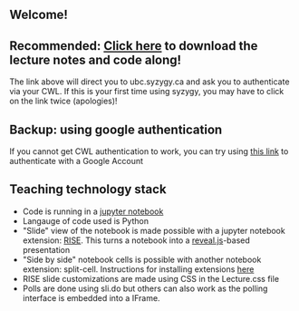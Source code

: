 ## Welcome!

## Recommended: [Click here](https://ubc.syzygy.ca/jupyter/user-redirect/git-pull?repo=https%3A%2F%2Fgithub.com%2Ffirasm%2Faltair_talk&urlpath=tree%2Faltair_talk%2FLecture.ipynb) to download the lecture notes and code along!

The link above will direct you to ubc.syzygy.ca and ask you to authenticate via your CWL. If this is your first time using syzygy, you may have to click on the link twice (apologies)!

## Backup: using google authentication

If you cannot get CWL authentication to work, you can try using [this link](https://pims.syzygy.ca/hub/user-redirect/git-pull?repo=https%3A%2F%2Fgithub.com%2Ffirasm%2Faltair_talk&urlpath=tree%2Faltair_talk%2FLecture.ipynb&branch=master) to authenticate with a Google Account

## Teaching technology stack

- Code is running in a [jupyter notebook](https://jupyter.org)
- Langauge of code used is Python
- "Slide" view of the notebook is made possible with a jupyter notebook extension: [RISE](https://rise.readthedocs.io/en/stable/). This turns a notebook into a [reveal.js](https://revealjs.com/#/)-based presentation
- "Side by side" notebook cells is possible with another notebook extension: split-cell. Instructions for installing extensions [here](https://jupyter-contrib-nbextensions.readthedocs.io/en/latest/install.html)
- RISE slide customizations are made using CSS in the Lecture.css file
- Polls are done using sli.do but others can also work as the polling interface is embedded into a IFrame. 
